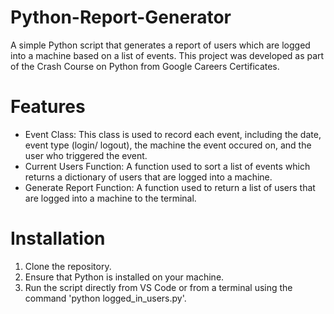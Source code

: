 # Python-Report-Generator
A simple Python script that generates a report of users which are logged into a machine based on a list of events. This project was developed as part of the Crash Course on Python from Google Careers Certificates.

# Features
- Event Class: This class is used to record each event, including the date, event type (login/ logout), the machine the event occured on, and the user who triggered the event.
- Current Users Function: A function used to sort a list of events which returns a dictionary of users that are logged into a machine. 
- Generate Report Function: A function used to return a list of users that are logged into a machine to the terminal.

# Installation
1. Clone the repository.
2. Ensure that Python is installed on your machine.
3. Run the script directly from VS Code or from a terminal using the command 'python logged_in_users.py'.
